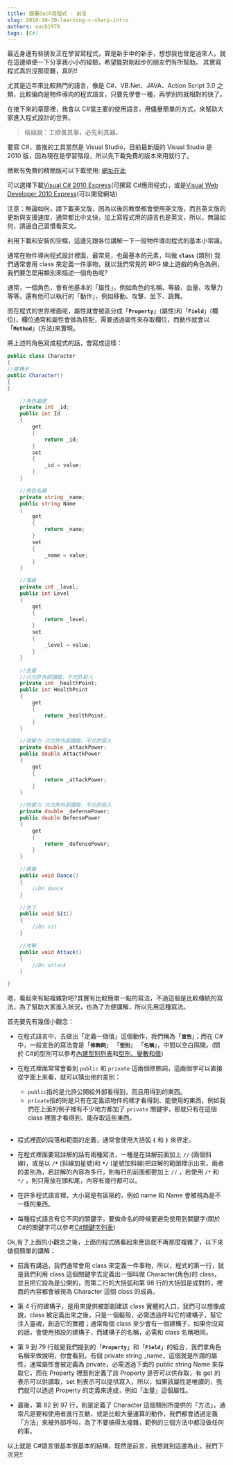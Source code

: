 ```yaml
---
title: 跟著Ouch寫程式 - 前言
slug: 2010-10-30-learning-c-sharp-intro
authors: ouch1978
tags: [C#]
---
```


最近身邊有些朋友正在學習寫程式，算是新手中的新手，想想我也曾是過來人，就在這邊順便一下分享我小小的經驗，希望能對剛起步的朋友們有所幫助。
其實寫程式真的沒那麼難，真的!!

<!--truncate-->

尤其是近年來比較熱門的語言，像是 C#、VB.Net、JAVA、Action Script 3.0 之類，比較偏向是物件導向的程式語言，只要先學會一種，再學別的就相對的快了。

在接下來的章節裡，我會以 C#當主要的使用語言，用儘量簡單的方式，來幫助大家進入程式設計的世界。

> 俗話說：工欲善其事，必先利其器。

要寫 C#，首推的工具當然是 Visual Studio，目前最新版的 Visual Studio 是 2010 版，因為現在是學習階段，所以先下載免費的版本來用就行了。

微軟有免費的精簡版可以下載使用: [網址在此](http://www.microsoft.com/express/Downloads/#2010-Visual-Web-Developer "http://www.microsoft.com/express/Downloads/#2010-Visual-Web-Developer")

可以選擇下載[Visual C# 2010 Express](http://www.microsoft.com/express/Downloads/#2010-Visual-CS)(可撰寫 C#應用程式)，或是[Visual Web Developer 2010 Express](http://www.microsoft.com/express/Downloads/#2010-Visual-Web-Developer)(可以開發網站)

注意：無論如何，請下載英文版，因為以後的教學都會使用英文版，而且英文版的更新與支援速度，通常都比中文快，加上寫程式用的語言也是英文，所以，無論如何，請逼自己習慣看英文。

利用下載和安裝的空檔，這邊先跟各位講解一下一般物件導向程式的基本小常識。

通常在物件導向程式設計裡面，最常見，也最基本的元素，叫做 **`class`** (類別)
我們通常會用 class 來定義一件事物，就以我們常見的 RPG 線上遊戲的角色為例，我們要怎麼用類別來描述一個角色呢?

通常，一個角色，會有他基本的「屬性」，例如角色的名稱、等級、血量、攻擊力等等。還有他可以執行的「動作」，例如移動、攻擊、坐下、跳舞。

而在程式的世界裡面呢，屬性就會被區分成「**`Property`**」(屬性)和「**`Field`**」(欄位)，欄位通常和屬性會做為搭配，需要透過屬性來存取欄位，而動作就會以「**`Method`**」(方法)來實現。

將上述的角色寫成程式的話，會寫成這樣：

```csharp title="Character.cs"
public class Character
{
//建構子
public Character()
{
}

    //角色編號
    private int _id;
    public int Id
    {
        get
        {
            return _id;
        }
        set
        {
            _id = value;
        }
    }

    //角色名稱
    private string _name;
    public string Name
    {
        get
        {
            return _name;
        }
        set
        {
            _name = value;
        }
    }

    //等級
    private int _level;
    public int Level
    {
        get
        {
            return _level;
        }
        set
        {
            _level = value;
        }
    }

    //血量
    //只允許外部讀取，不允許寫入
    private int _healthPoint;
    public int HealthPoint
    {
        get
        {
            return _healthPoint;
        }
    }

    //攻擊力 只允許外部讀取，不允許寫入
    private double _attackPower;
    public double AttactkPower
    {
        get
        {
            return _attackPower;
        }
    }

    //防禦力 只允許外部讀取，不允許寫入
    private double _defensePower;
    public double DefensePower
    {
        get
        {
            return _defensePower;
        }
    }

    //跳舞
    public void Dance()
    {
        //Do dance
    }

    //坐下
    public void Sit()
    {
        //Do sit
    }

    //攻擊
    public void Attack()
    {
        //Do attack
    }

}
```

嗯，看起來有點複雜對吧?其實有比較簡單一點的寫法，不過這個是比較傳統的寫法，為了幫助大家進入狀況，也為了方便講解，所以先用這種寫法。

首先要先有幾個小觀念：

- 在程式語言中，去做出「定義一個值」這個動作，我們稱為「**`宣告`**」；而在 C#中，一般宣告的寫法會是「**`修飾詞`**」 「**`型別`**」 「**`名稱`**」，中間以空白隔開。(關於 C#的型別可以參考[內建型別列表](http://msdn.microsoft.com/zh-tw/library/ya5y69ds.aspx)和[型別、變數和值](http://msdn.microsoft.com/zh-tw/library/ms173104.aspx))

- 在程式裡面常常會看到 `public` 和 `private` 這兩個修飾詞，這兩個字可以直接從字面上來看，就可以猜出他的差別：

  - `public`指的是允許公開給外部看得到，而且用得到的東西。
  - `private`指的則是只有在定義該物件的裡才看得到、能使用的東西，例如我們在上面的例子裡有不少地方都加了 `private` 關鍵字，那就只有在這個 class 裡面才看得到、能存取這些東西。
    <br/><br/>

- 程式裡面的段落和範圍的定義，通常會使用大括弧 **`{`** 和 **`}`** 來界定。

- 在程式裡面要寫註解的話有兩種寫法，一種是在註解前面加上 **`//`** (兩個斜線)，或是以 **`/*`** (斜線加星號)和 **`*/`** (星號加斜線)把註解的範圍標示出來，兩者的差別為，若註解的內容為多行，則每行的前面都要加上 `//` ，若使用 `/*` 和 `*/` ，則只需放在頭和尾，內容有幾行都可以。

- 在許多程式語言裡，大小寫是有區隔的，例如 name 和 Name 會被視為是不一樣的東西。

- 每種程式語言有它不同的關鍵字，要做命名的時候要避免使用到關鍵字(關於 C#的關鍵字可以參考[C#關鍵字列表](http://msdn.microsoft.com/zh-tw/library/x53a06bb.aspx))

Ok,有了上面的小觀念之後，上面的程式碼看起來應該就不再那麼複雜了，以下來做個簡單的講解：

- 前面有講過，我們通常會用 class 來定義一件事物，所以，程式的第一行，就是我們利用 class 這個關鍵字去定義出一個叫做 Character(角色)的 class，並且把它設為是公開的，而第二行的大括弧和第 98 行的大括弧是成對的，裡面的內容都會被視為 Character 這個 class 的成員。

- 第 4 行的建構子，是用來提供被部創建該 class 實體的入口，我們可以想像成說，class 被定義出來之後，只是一個軀殼，必需透過呼叫它的建構子，幫它注入靈魂，創造它的實體；通常每個 class 至少會有一個建構子，如果你沒寫的話，會使用預設的建構子，而建構子的名稱，必需和 class 名稱相同。

- 第 9 到 79 行就是我們提到的「**`Property`**」和「**`Field`**」的組合，我們拿角色名稱來做說明，你會看到，有個 private string \_name，這個就是所謂的屬性，通常屬性會被定義為 private，必需透過下面的 public string Name 來存取它，而在 Property 裡面則定義了該 Property 是否可以供存取，有 get 的表示可以供讀取，set 則表示可以提供寫入，所以，如果該屬性是唯讀的，我們就可以透過 Property 的定義來達成，例如「血量」這個屬性。

- 最後，第 82 到 97 行，則是定義了 Character 這個類別所提供的「方法」，通常凡是要和使用者進行互動，或是比較大量運算的動作，我們都會透過定義「方法」來被外部呼叫，為了不要搞得太複雜，範例的三個方法中都沒做任何的事。

以上就是 C#語言很基本很基本的結構，既然是前言，我想就到這邊為止，我們下次見!!
